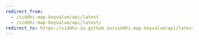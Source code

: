 ```yaml
---
redirect_from:
  - /siddhi-map-keyvalue/api/latest
  - /siddhi-map-keyvalue/api/latest/
redirect_to: https://siddhi-io.github.io/siddhi-map-keyvalue/api/latest/
---
```

